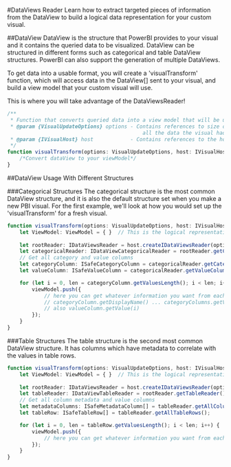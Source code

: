 #DataViews Reader
Learn how to extract targeted pieces of information from the DataView to build a logical data representation for your custom visual. 

##DataView
DataView is the structure that PowerBI provides to your visual and it contains the queried data to be visualized. DataView can be structured in different forms such as categorical and table DataView structures. PowerBI can also support the generation of multiple DataViews.

To get data into a usable format, you will create a 'visualTransform' function, which will access data in the DataView[] sent to your visual, and build a view model that your custom visual will use. 

This is where you will take advantage of the DataViewsReader!

```typescript
/**
 * Function that converts queried data into a view model that will be used by the visual
 * @param {VisualUpdateOptions} options - Contains references to size of container and the dataView which contains 
                                            all the data the visual had queried.
 * @param {IVisualHost} host            - Contains references to the host which contains services
 */
function visualTransform(options: VisualUpdateOptions, host: IVisualHost): ViewModel {
    /*Convert dataView to your viewModel*/
}
```

##DataView Usage With Different Structures

###Categorical Structures
The categorical structure is the most common DataView structure, and it is also the default structure set when you make a new PBI visual. For the first example, we'll look at how you would set up the 'visualTransform' for a fresh visual.

```typescript
function visualTransform(options: VisualUpdateOptions, host: IVisualHost): ViewModel {
    let ViewModel: ViewModel = { }  // This is the logical representation of how you want the data to be organized.
    
    let rootReader: IDataViewsReader = host.createIDataViewsReader(options.dataViews);
    let categoricalReader: IDataViewCategoricalReader = rootReader.getCategoricalReader();
    // Get all category and value columns
    let categoryColumn: ISafeCategoryColumn = categoricalReader.getCategoryColumn("category");
    let valueColumn: ISafeValueColumn = categoricalReader.getValueColumn("measure");

    for (let i = 0, len = categoryColumn.getValuesLength(); i < len; i++) {
        viewModel.push({
            // here you can get whatever information you want from each category or value column
            // categoryColumn.getDisplayName() ... categoryColumns.getValue(i) ... etc
            // also valueColumn.getValue(i)
        });
    }
}
```

###Table Structures
The table structure is the second most common DataView structure. It has columns which have metadata to correlate with the values in table rows. 

```typescript
function visualTransform(options: VisualUpdateOptions, host: IVisualHost): ViewModel {
    let ViewModel: ViewModel = { }  // This is the logical representation of how you want the data to be organized.
    
    let rootReader: IDataViewsReader = host.createIDataViewsReader(options.dataViews);
    let tableReader: IDataViewTableReader = rootReader.getTableReader();
    // Get all column metadata and value columns
    let metadataColumns: ISafeMetadataColumn[] = tableReader.getAllColumns();
    let tableRow: ISafeTableRow[] = tableReader.getAllTableRows();

    for (let i = 0, len = tableRow.getValuesLength(); i < len; i++) {
        viewModel.push({
            // here you can get whatever information you want from each metadata/table rows
        });
    }
}
```